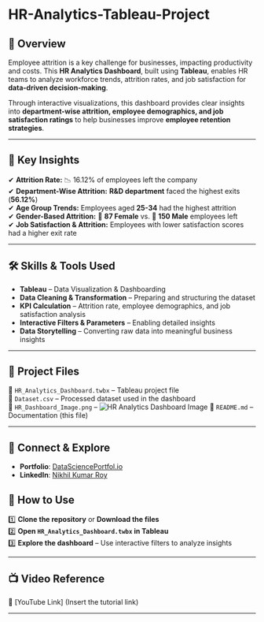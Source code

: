 # HR-Analytics-Tableau-Project  

## 📌 Overview  
Employee attrition is a key challenge for businesses, impacting productivity and costs. This **HR Analytics Dashboard**, built using **Tableau**, enables HR teams to analyze workforce trends, attrition rates, and job satisfaction for **data-driven decision-making**.  

Through interactive visualizations, this dashboard provides clear insights into **department-wise attrition, employee demographics, and job satisfaction ratings** to help businesses improve **employee retention strategies**.  

---

## 🎯 Key Insights  
✔ **Attrition Rate:** 📉 16.12% of employees left the company  
✔ **Department-Wise Attrition:** **R&D department** faced the highest exits (**56.12%**)  
✔ **Age Group Trends:** Employees aged **25-34** had the highest attrition  
✔ **Gender-Based Attrition:** 👩 **87 Female** vs. 👨 **150 Male** employees left  
✔ **Job Satisfaction & Attrition:** Employees with lower satisfaction scores had a higher exit rate  

---

## 🛠 Skills & Tools Used  
- **Tableau** – Data Visualization & Dashboarding  
- **Data Cleaning & Transformation** – Preparing and structuring the dataset  
- **KPI Calculation** – Attrition rate, employee demographics, and job satisfaction analysis  
- **Interactive Filters & Parameters** – Enabling detailed insights  
- **Data Storytelling** – Converting raw data into meaningful business insights  

---

## 📂 Project Files  
📌 `HR_Analytics_Dashboard.twbx` – Tableau project file  
📌 `Dataset.csv` – Processed dataset used in the dashboard  
📌 `HR_Dashboard_Image.png` – ![HR Analytics Dashboard Image](https://github.com/user-attachments/assets/ea50c2eb-75a4-4d9d-85db-433c0546ffa2)
📌 `README.md` – Documentation (this file)  

---
## 🔗 Connect & Explore  
- **Portfolio**: [DataSciencePortfol.io](https://www.datascienceportfol.io/nikhilroy744)  
- **LinkedIn**: [Nikhil Kumar Roy](https://www.linkedin.com/in/nikhil-kumar-roy/)  

## 🚀 How to Use  
1️⃣ **Clone the repository** or **Download the files**  
2️⃣ **Open `HR_Analytics_Dashboard.twbx` in Tableau**  
3️⃣ **Explore the dashboard** – Use interactive filters to analyze insights  

---

## 📺 Video Reference  
🔗 [YouTube Link] (Insert the tutorial link)  

---

